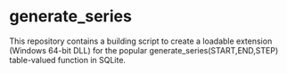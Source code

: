 # generate_series
This repository contains a building script to create a loadable extension (Windows 64-bit DLL) for the popular generate_series(START,END,STEP) table-valued function in SQLite.
